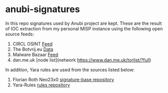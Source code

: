 # anubi-signatures
In this repo signatures used by Anubi project are kept. These are the result of IOC extraction from my personal MISP instance using the following open source feeds:
1. CIRCL OSINT [Feed](https://www.circl.lu/doc/misp/feed-osint)
2. The Botvrij.eu [Data](https://www.botvrij.eu/data/feed-osint)
3. Malware Bazaar [Feed](https://bazaar.abuse.ch/downloads/misp/)
4. dan.me.uk [node list](network	https://www.dan.me.uk/torlist/?full)

In addition, Yara rules are used from the sources listed below:
1. Florian Roth Neo23x0 [signature-base repository](https://github.com/Neo23x0/signature-base)
2. Yara-Rules [rules repository](https://github.com/Yara-Rules/rules)
